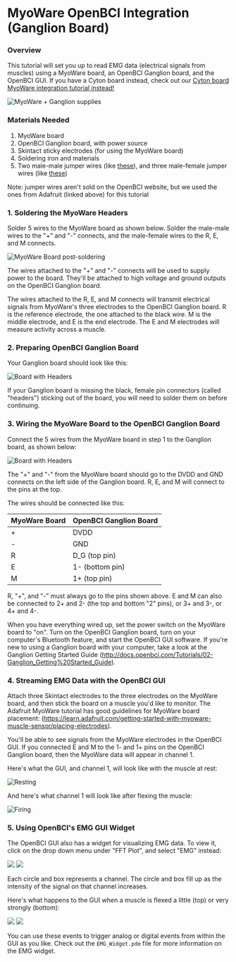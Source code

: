 # MyoWare OpenBCI Integration (Ganglion Board)

### Overview
This tutorial will set you up to read EMG data (electrical signals from muscles) using a MyoWare board, an OpenBCI Ganglion board, and the OpenBCI GUI. If you have a Cyton board instead, check out our [Cyton board MyoWare integration tutorial instead!](http://docs.openbci.com/Tutorials/14-MyoWare_Integration)

![MyoWare + Ganglion supplies](../assets/images/flatlay_myoware_ganglion.JPG)

### Materials Needed

1. MyoWare board
2. OpenBCI Ganglion board, with power source
4. Skintact sticky electrodes (for using the MyoWare board)
5. Soldering iron and materials
6. Two male-male jumper wires (like [these](https://www.adafruit.com/product/266)), and three male-female jumper wires (like [these](https://www.adafruit.com/product/826))

Note: jumper wires aren't sold on the OpenBCI website, but we used the ones from Adafruit (linked above) for this tutorial

### 1. Soldering the MyoWare Headers
Solder 5 wires to the MyoWare board as shown below. Solder the male-male wires to the "+" and "-" connects, and the male-female wires to the R, E, and M connects.

![MyoWare Board post-soldering](../assets/images/myoware_post_solder.jpg)

The wires attached to the "+" and "-" connects will be used to supply power to the board. They'll be attached to high voltage and ground outputs on the OpenBCI Ganglion board.

The wires attached to the R, E, and M connects will transmit electrical signals from MyoWare's three electrodes to the OpenBCI Ganglion board. R is the reference electrode, the one attached to the black wire. M is the middle electrode, and E is the end electrode. The E and M electrodes will measure activity across a muscle. 


### 2. Preparing OpenBCI Ganglion Board
Your Ganglion board should look like this:

![Board with Headers](../assets/images/ganglion_head_shot.jpg)

If your Ganglion board is missing the black, female pin connectors (called "headers") sticking out of the board, you will need to solder them on before continuing. 

### 3. Wiring the MyoWare Board to the OpenBCI Ganglion Board 
Connect the 5 wires from the MyoWare board in step 1 to the Ganglion board, as shown below:

![Board with Headers](../assets/images/ganglion_myoware_connects.JPG)

The "+" and "-" from the MyoWare board should go to the DVDD and GND connects on the left side of the Ganglion board. R, E, and M will connect to the pins at the top.

The wires should be connected like this:

| MyoWare Board | OpenBCI Ganglion Board |
| -------------- | -------------- |
| \+ | DVDD |
| \- | GND |
| R | D_G (top pin) |
| E | 1- (bottom pin) |
| M | 1+ (top pin) |

R, "+", and "-" must always go to the pins shown above. E and M can also be connected to 2+ and 2- (the top and bottom "2" pins), or 3+ and 3-, or 4+ and 4-.

When you have everything wired up, set the power switch on the MyoWare board to "on". Turn on the OpenBCI Ganglion board, turn on your computer's Bluetooth feature, and start the OpenBCI GUI software. If you're new to using a Ganglion board with your computer, take a look at the Ganglion Getting Started Guide (http://docs.openbci.com/Tutorials/02-Ganglion_Getting%20Started_Guide).

### 4. Streaming EMG Data with the OpenBCI GUI

Attach three Skintact electrodes to the three electrodes on the MyoWare board, and then stick the board on a muscle you'd like to monitor. The Adafruit MyoWare tutorial has good guidelines for MyoWare board placement: (https://learn.adafruit.com/getting-started-with-myoware-muscle-sensor/placing-electrodes).

You'll be able to see signals from the MyoWare electrodes in the OpenBCI GUI. If you connected E and M to the 1- and 1+ pins on the OpenBCI Ganglion board, then the MyoWare data will appear in channel 1. 

Here's what the GUI, and channel 1, will look like with the muscle at rest:

![Resting](../assets/images/OpenBCIGUI_at_rest.png)

And here's what channel 1 will look like after flexing the muscle:

![Firing](../assets/images/OpenBCIGUI_after_flex.png)

### 5. Using OpenBCI's EMG GUI Widget

The OpenBCI GUI also has a widget for visualizing EMG data. To view it, click on the drop down menu under "FFT Plot", and select "EMG" instead:

![](../assets/images/emg_drop_down_menu.png)
![](../assets/images/EMG_gui_at_rest.png)

Each circle and box represents a channel. The circle and box fill up as the intensity of the signal on that channel increases.

Here's what happens to the GUI when a muscle is flexed a little (top) or very strongly (bottom):

![](../assets/images/emg_gui_flex_small.png)
![](../assets/images/emg_gui_flex_big.png)

You can use these events to trigger analog or digital events from within the GUI as you like. Check out the `EMG_Widget.pde` file for more information on the EMG widget.
